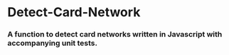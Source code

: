 # Detect-Card-Network

<h3>A function to detect card networks written in Javascript with accompanying unit tests.</h3>